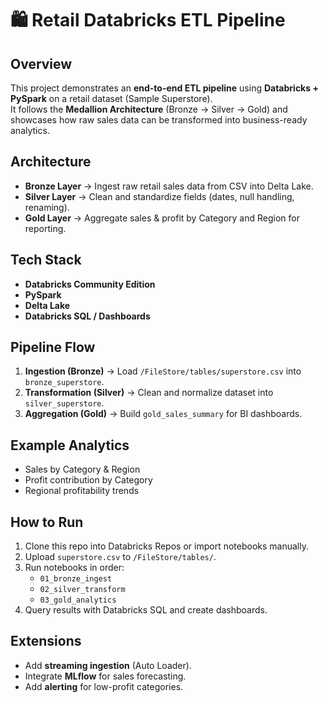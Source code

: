# 🛍️ Retail Databricks ETL Pipeline

## Overview
This project demonstrates an **end-to-end ETL pipeline** using **Databricks + PySpark** on a retail dataset (Sample Superstore).  
It follows the **Medallion Architecture** (Bronze → Silver → Gold) and showcases how raw sales data can be transformed into business-ready analytics.

## Architecture
- **Bronze Layer** → Ingest raw retail sales data from CSV into Delta Lake.
- **Silver Layer** → Clean and standardize fields (dates, null handling, renaming).
- **Gold Layer** → Aggregate sales & profit by Category and Region for reporting.

## Tech Stack
- **Databricks Community Edition**
- **PySpark**
- **Delta Lake**
- **Databricks SQL / Dashboards**

## Pipeline Flow
1. **Ingestion (Bronze)** → Load `/FileStore/tables/superstore.csv` into `bronze_superstore`.
2. **Transformation (Silver)** → Clean and normalize dataset into `silver_superstore`.
3. **Aggregation (Gold)** → Build `gold_sales_summary` for BI dashboards.

## Example Analytics
- Sales by Category & Region
- Profit contribution by Category
- Regional profitability trends

## How to Run
1. Clone this repo into Databricks Repos or import notebooks manually.
2. Upload `superstore.csv` to `/FileStore/tables/`.
3. Run notebooks in order:
   - `01_bronze_ingest`
   - `02_silver_transform`
   - `03_gold_analytics`
4. Query results with Databricks SQL and create dashboards.

## Extensions
- Add **streaming ingestion** (Auto Loader).
- Integrate **MLflow** for sales forecasting.
- Add **alerting** for low-profit categories.
